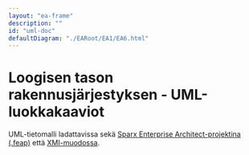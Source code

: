 ```yaml
---
layout: "ea-frame"
description: ""
id: "uml-doc"
defaultDiagram: "./EARoot/EA1/EA6.html"
---
```

# Loogisen tason rakennusjärjestyksen - UML-luokkakaaviot
UML-tietomalli ladattavissa sekä [Sparx Enterprise Architect-projektina (.feap)](../rakennusjarjestys.feap?raw=true) että [XMI-muodossa](../rakennusjarjestys.xml?raw=true).
